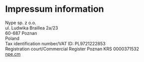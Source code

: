 # Impressum information

Nype sp. z o.o.<br>
ul. Ludwika Braillea 2a/23<br>
60-687 Poznan<br>
Poland<br>
Tax identification number/VAT ID: PL9721222853<br>
Registration court/Commercial Register Poznan KRS 0000371532<br>
[npe.cm](https://npe.cm)

